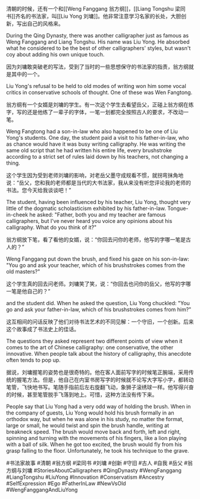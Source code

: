 清朝的时候，还有一个和[[Weng Fanggang 翁方纲]]，[[Liang Tongshu 梁同书]]齐名的书法家，叫[[Liu Yong 刘墉]]。他非常注意学习名家的长处，大胆创新，写出自己的风格来。

During the Qing Dynasty, there was another calligrapher just as famous as Weng Fanggang and Liang Tongshu. His name was Liu Yong. He absorbed what he considered to be the best of other calligraphers' styles, but wasn't coy about adding his own unique touch.  

因为刘墉敢突破老的写法，受到了当时的一些思想保守的书法家的指责，翁方纲就是其中的一个。

Liu Yong's refusal to be held to old modes of writing won him some vocal critics in conservative schools of thought. One of these was Wen Fangtong.

翁方纲有一个女婿是刘墉的学生。有一次这个学生去看望岳父，正碰上翁方纲在练字，写的还是他练了一辈子的字体，一笔一划都完全按照古人的要求，不改动一笔。

Weng Fangtong had a son-in-law who also happened to be one of Liu Yong's students. One day, the student paid a visit to his father-in-law, who as chance would have it was busy writing calligraphy. He was writing the same old script that he had written his entire life, every brushstroke according to a strict set of rules laid down by his teachers, not changing a thing. 

这个学生因为受到老师刘墉的影响，对老岳父墨守成规看不惯，就拐弯抹角地说：“岳父，您和我的老师都是当代的大书法家，我从来没有听您评论我的老师的书法。您今天给我谈谈吧！”

The student, having been influenced by his teacher, Liu Yong, thought very little of the dogmatic scholasticism exhibited by his father-in-law. Tongue-in-cheek he asked: "Father, both you and my teacher are famous calligraphers, but I've never heard you voice any opinions about his calligraphy. What do you think of it?"

翁方纲放下笔，看了看他的女婿，说：“你回去问你的老师，他写的字哪一笔是古人的？”

Weng Fanggang put down the brush, and fixed his gaze on his son-in-law: "You go and ask your teacher, which of his brushstrokes comes from the old masters?"

这个学生真的回去问老师。刘墉笑了笑，说：“你回去也问你的岳父，他写的字哪一笔是他自己的？”

and the student did. When he asked the question, Liu Yong chuckled: "You go and ask your father-in-law, which of his brushstrokes comes from him?"

这互相间的问话反映了他们对待书法艺术的不同见解：一个守旧，一个创新。后来这个故事成了书法史上的佳话。

The questions they asked represent two different points of view when it comes to the art of Chinese calligraphy: one conservative, the other innovative. When people talk about the history of calligraphy, this anecdote often tends to pop up.

据说，刘墉握笔的姿势也是很奇特的。他在客人面前写字的时候笔正腕端，采用传统的握笔方法。但是，他自己在内室书房写字的时候就不论写大字写小字，都转动笔管，飞快地书写。笔随手指前后左右旋翻飞动，象狮子滚绣球一样。他写得兴奋的时候，甚至笔管脱手飞落到地上。可惜，这种方法没有传下来。

People say that Liu Yong had a very odd way of holding the brush. When in the company of guests, Liu Yong would hold his brush formally in an orthodox way, but when he was alone in his study, no matter the format, large or small, he would twist and spin the brush handle, writing at breakneck speed. The brush would move back and forth, left and right, spinning and turning with the movements of his fingers, like a lion playing with a ball of silk. When he got too excited, the brush would fly from his grasp falling to the floor. Unfortunately, he took his technique to the grave. 

#书法家故事 #清朝 #翁方纲 #梁同书 #刘墉 #创新 #守旧 #古人 #自我 #岳父 #翁方纲与刘墉 #StoriesAboutCalligraphers #QingDynasty #WengFanggang #LiangTongshu #LiuYong #Innovation #Conservatism #Ancestry #SelfExpression #Ego #FatherInLaw #NewVsOld #WengFanggangAndLiuYong 
